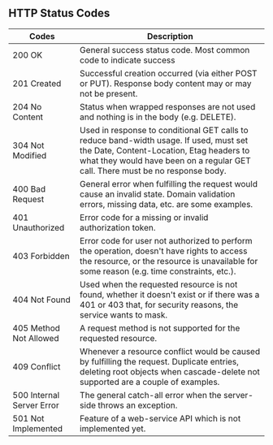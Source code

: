 ## HTTP Status Codes

Codes | Description
----- | -----------
200 OK | General success status code. Most common code to indicate success
201 Created | Successful creation occurred (via either POST or PUT). Response body content may or may not be present.
204 No Content | Status when wrapped responses are not used and nothing is in the body (e.g. DELETE).
304 Not Modified | Used in response to conditional GET calls to reduce band-width usage. If used, must set the Date, Content-Location, Etag headers to what they would have been on a regular GET call. There must be no response body.
400 Bad Request | General error when fulfilling the request would cause an invalid state. Domain validation errors, missing data, etc. are some examples.
401 Unauthorized | Error code for a missing or invalid authorization token.
403 Forbidden | Error code for user not authorized to perform the operation, doesn't have rights to access the resource, or the resource is unavailable for some reason (e.g. time constraints, etc.).
404 Not Found | Used when the requested resource is not found, whether it doesn't exist or if there was a 401 or 403 that, for security reasons, the service wants to mask.
405 Method Not Allowed | A request method is not supported for the requested resource.
409 Conflict | Whenever a resource conflict would be caused by fulfilling the request. Duplicate entries, deleting root objects when cascade-delete not supported are a couple of examples.
500 Internal Server Error | The general catch-all error when the server-side throws an exception.
501 Not Implemented | Feature of a web-service API which is not implemented yet.
